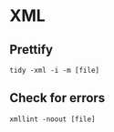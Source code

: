 # XML
Prettify
--------

	tidy -xml -i -m [file]

Check for errors
----------------

	xmllint -noout [file]

